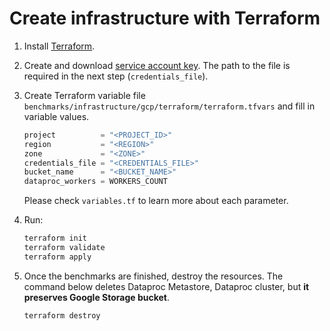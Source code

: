 # Create infrastructure with Terraform

1. Install [Terraform](https://learn.hashicorp.com/tutorials/terraform/install-cli?in=terraform/gcp-get-started).

2. Create and download [service account key](https://cloud.google.com/iam/docs/creating-managing-service-account-keys#iam-service-account-keys-create-console).
   The path to the file is required in the next step (`credentials_file`).

3. Create Terraform variable file `benchmarks/infrastructure/gcp/terraform/terraform.tfvars` and fill in variable values.
    ```tf
    project          = "<PROJECT_ID>"
    region           = "<REGION>"
    zone             = "<ZONE>"
    credentials_file = "<CREDENTIALS_FILE>"
    bucket_name      = "<BUCKET_NAME>"
    dataproc_workers = WORKERS_COUNT
    ```
   Please check `variables.tf` to learn more about each parameter.

4. Run:
    ```bash
    terraform init
    terraform validate
    terraform apply
    ```

5. Once the benchmarks are finished, destroy the resources. The command below deletes Dataproc Metastore, 
   Dataproc cluster, but **it preserves Google Storage bucket**.
    ```bash
    terraform destroy
    ```
